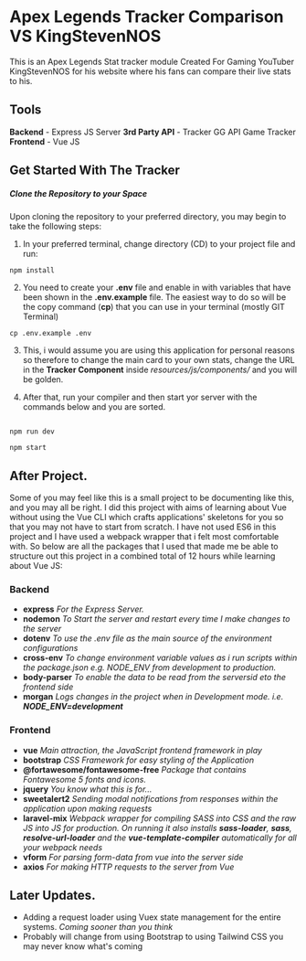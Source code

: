 # Apex Legends Tracker Comparison VS KingStevenNOS
This is an Apex Legends Stat tracker module Created For Gaming YouTuber KingStevenNOS for his website where his fans can compare their live stats to his.

## Tools
**Backend** - Express JS Server
**3rd Party API** - Tracker GG API Game Tracker
**Frontend** - Vue JS

## Get Started With The Tracker
##### Clone the Repository to your Space
Upon cloning the repository to your preferred directory, you may begin to take the following steps:

1. In your preferred terminal, change directory (CD) to your project file and run:

```git
npm install

```
2. You need to create your **.env** file and enable in with variables that have been shown in the **.env.example** file. The easiest way to do so will be the copy command (**cp**) that you can use in your terminal (mostly GIT Terminal)
```git
cp .env.example .env
```

3. This, i would assume you are using this application for personal reasons so therefore to change the main card to your own stats, change the URL in the **Tracker Component** inside *resources/js/components/* and you will be golden.

4. After that, run your compiler and then start yor server with the commands below and you are sorted.

```git

npm run dev

npm start

```


## After Project.
Some of you may feel like this is a small project to be documenting like this, and you may all be right.
I did this project with aims of learning about Vue without using the Vue CLI which crafts applications' skeletons for you so that you may not have to start from scratch. I have not used ES6 in this project and I have used a webpack wrapper that i felt most comfortable with. So below are all the packages that I used that made me be able to structure out this project in a combined total of 12 hours while learning about Vue JS:

### Backend 
- **express**  *For the Express Server.*
- **nodemon**  *To Start the server and restart every time I make changes to the server*
- **dotenv**   *To use the .env file as the main source of the environment configurations*
- **cross-env** *To change environment variable values as i run scripts within the package.json e.g. NODE_ENV from development to production.*
- **body-parser**  *To enable the data to be read from the serversid eto the frontend side*
- **morgan** *Logs changes in the project when in Development mode. i.e. **NODE_ENV=development***

### Frontend
- **vue** *Main attraction, the JavaScript frontend framework in play*
- **bootstrap** *CSS Framework for easy styling of the Application*
- **@fortawesome/fontawesome-free** *Package that contains Fontawesome 5 fonts and icons.*
- **jquery** *You know what this is for...*
- **sweetalert2** *Sending modal notifications from responses within the application upon making requests*
- **laravel-mix** *Webpack wrapper for compiling SASS into CSS and the raw JS into JS for production. On running it also installs **sass-loader**, **sass**, **resolve-url-loader** and the **vue-template-compiler** automatically for all your webpack needs*
- **vform** *For parsing form-data from vue into the server side*
- **axios** *For making HTTP requests to the server from Vue*


## Later Updates.
- Adding a request loader using Vuex state management for the entire systems. *Coming sooner than you think*
- Probably will change from using Bootstrap to using Tailwind CSS you may never know what's coming